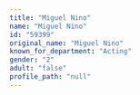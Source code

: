 ```yaml
---
title: "Miguel Nino"
name: "Miguel Nino"
id: "59399"
original_name: "Miguel Nino"
known_for_department: "Acting"
gender: "2"
adult: "false"
profile_path: "null"
---
```

